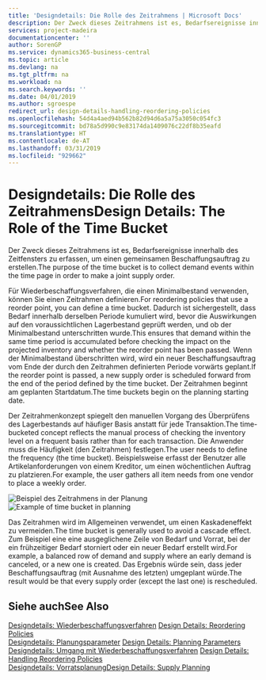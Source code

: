 ```yaml
---
title: 'Designdetails: Die Rolle des Zeitrahmens | Microsoft Docs'
description: Der Zweck dieses Zeitrahmens ist es, Bedarfsereignisse innerhalb des Zeitfensters zu erfassen, um einen gemeinsamen Beschaffungsauftrag zu erstellen.
services: project-madeira
documentationcenter: ''
author: SorenGP
ms.service: dynamics365-business-central
ms.topic: article
ms.devlang: na
ms.tgt_pltfrm: na
ms.workload: na
ms.search.keywords: ''
ms.date: 04/01/2019
ms.author: sgroespe
redirect_url: design-details-handling-reordering-policies
ms.openlocfilehash: 54d4a4aed94b562b82d94d6a5a75a3050c054fc3
ms.sourcegitcommit: bd78a5d990c9e83174da1409076c22df8b35eafd
ms.translationtype: HT
ms.contentlocale: de-AT
ms.lasthandoff: 03/31/2019
ms.locfileid: "929662"
---
```

# <a name="design-details-the-role-of-the-time-bucket"></a><span data-ttu-id="61987-103">Designdetails: Die Rolle des Zeitrahmens</span><span class="sxs-lookup"><span data-stu-id="61987-103">Design Details: The Role of the Time Bucket</span></span>
<span data-ttu-id="61987-104">Der Zweck dieses Zeitrahmens ist es, Bedarfsereignisse innerhalb des Zeitfensters zu erfassen, um einen gemeinsamen Beschaffungsauftrag zu erstellen.</span><span class="sxs-lookup"><span data-stu-id="61987-104">The purpose of the time bucket is to collect demand events within the time page in order to make a joint supply order.</span></span>  

 <span data-ttu-id="61987-105">Für Wiederbeschaffungsverfahren, die einen Minimalbestand verwenden, können Sie einen Zeitrahmen definieren.</span><span class="sxs-lookup"><span data-stu-id="61987-105">For reordering policies that use a reorder point, you can define a time bucket.</span></span> <span data-ttu-id="61987-106">Dadurch ist sichergestellt, dass Bedarf innerhalb derselben Periode kumuliert wird, bevor die Auswirkungen auf den voraussichtlichen Lagerbestand geprüft werden, und ob der Minimalbestand unterschritten wurde.</span><span class="sxs-lookup"><span data-stu-id="61987-106">This ensures that demand within the same time period is accumulated before checking the impact on the projected inventory and whether the reorder point has been passed.</span></span> <span data-ttu-id="61987-107">Wenn der Minimalbestand überschritten wird, wird ein neuer Beschaffungsauftrag vom Ende der durch den Zeitrahmen definierten Periode vorwärts geplant.</span><span class="sxs-lookup"><span data-stu-id="61987-107">If the reorder point is passed, a new supply order is scheduled forward from the end of the period defined by the time bucket.</span></span> <span data-ttu-id="61987-108">Der Zeitrahmen beginnt am geplanten Startdatum.</span><span class="sxs-lookup"><span data-stu-id="61987-108">The time buckets begin on the planning starting date.</span></span>  

 <span data-ttu-id="61987-109">Der Zeitrahmenkonzept spiegelt den manuellen Vorgang des Überprüfens des Lagerbestands auf häufiger Basis anstatt für jede Transaktion.</span><span class="sxs-lookup"><span data-stu-id="61987-109">The time-bucketed concept reflects the manual process of checking the inventory level on a frequent basis rather than for each transaction.</span></span> <span data-ttu-id="61987-110">Die Anwender muss die Häufigkeit (den Zeitrahmen) festlegen.</span><span class="sxs-lookup"><span data-stu-id="61987-110">The user needs to define the frequency (the time bucket).</span></span> <span data-ttu-id="61987-111">Beispielsweise erfasst der Benutzer alle Artikelanforderungen von einem Kreditor, um einen wöchentlichen Auftrag zu platzieren.</span><span class="sxs-lookup"><span data-stu-id="61987-111">For example, the user gathers all item needs from one vendor to place a weekly order.</span></span>  

 <span data-ttu-id="61987-112">![Beispiel des Zeitrahmens in der Planung](media/nav_app_supply_planning_2_reorder_cycle.png "Beispiel des Zeitrahmens in der Planung")</span><span class="sxs-lookup"><span data-stu-id="61987-112">![Example of time bucket in planning](media/nav_app_supply_planning_2_reorder_cycle.png "Example of time bucket in planning")</span></span>  

 <span data-ttu-id="61987-113">Das Zeitrahmen wird im Allgemeinen verwendet, um einen Kaskadeneffekt zu vermeiden.</span><span class="sxs-lookup"><span data-stu-id="61987-113">The time bucket is generally used to avoid a cascade effect.</span></span> <span data-ttu-id="61987-114">Zum Beispiel eine eine ausgeglichene Zeile von Bedarf und Vorrat, bei der ein frühzeitiger Bedarf storniert oder ein neuer Bedarf erstellt wird.</span><span class="sxs-lookup"><span data-stu-id="61987-114">For example, a balanced row of demand and supply where an early demand is canceled, or a new one is created.</span></span> <span data-ttu-id="61987-115">Das Ergebnis würde sein, dass jeder Beschaffungsauftrag (mit Ausnahme des letzten) umgeplant würde.</span><span class="sxs-lookup"><span data-stu-id="61987-115">The result would be that every supply order (except the last one) is rescheduled.</span></span>  

## <a name="see-also"></a><span data-ttu-id="61987-116">Siehe auch</span><span class="sxs-lookup"><span data-stu-id="61987-116">See Also</span></span>  
 <span data-ttu-id="61987-117">[Designdetails: Wiederbeschaffungsverfahren](design-details-reordering-policies.md) </span><span class="sxs-lookup"><span data-stu-id="61987-117">[Design Details: Reordering Policies](design-details-reordering-policies.md) </span></span>  
 <span data-ttu-id="61987-118">[Designdetails: Planungsparameter](design-details-planning-parameters.md) </span><span class="sxs-lookup"><span data-stu-id="61987-118">[Design Details: Planning Parameters](design-details-planning-parameters.md) </span></span>  
 <span data-ttu-id="61987-119">[Designdetails: Umgang mit Wiederbeschaffungsverfahren](design-details-handling-reordering-policies.md) </span><span class="sxs-lookup"><span data-stu-id="61987-119">[Design Details: Handling Reordering Policies](design-details-handling-reordering-policies.md) </span></span>  
 [<span data-ttu-id="61987-120">Designdetails: Vorratsplanung</span><span class="sxs-lookup"><span data-stu-id="61987-120">Design Details: Supply Planning</span></span>](design-details-supply-planning.md)

